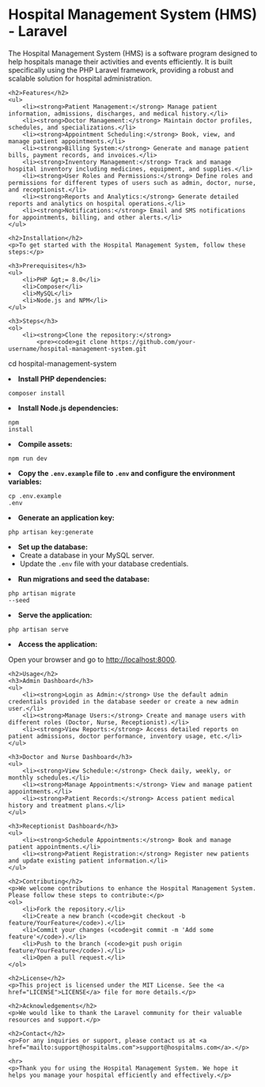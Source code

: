 
<head>
    <title>Hospital Management System (HMS) - Laravel</title>
</head>
<body>
    <h1>Hospital Management System (HMS) - Laravel</h1>
    <p>
        The Hospital Management System (HMS) is a software program designed to help hospitals manage their activities and events efficiently. 
        It is built specifically using the PHP Laravel framework, providing a robust and scalable solution for hospital administration.
    </p>

    <h2>Features</h2>
    <ul>
        <li><strong>Patient Management:</strong> Manage patient information, admissions, discharges, and medical history.</li>
        <li><strong>Doctor Management:</strong> Maintain doctor profiles, schedules, and specializations.</li>
        <li><strong>Appointment Scheduling:</strong> Book, view, and manage patient appointments.</li>
        <li><strong>Billing System:</strong> Generate and manage patient bills, payment records, and invoices.</li>
        <li><strong>Inventory Management:</strong> Track and manage hospital inventory including medicines, equipment, and supplies.</li>
        <li><strong>User Roles and Permissions:</strong> Define roles and permissions for different types of users such as admin, doctor, nurse, and receptionist.</li>
        <li><strong>Reports and Analytics:</strong> Generate detailed reports and analytics on hospital operations.</li>
        <li><strong>Notifications:</strong> Email and SMS notifications for appointments, billing, and other alerts.</li>
    </ul>

    <h2>Installation</h2>
    <p>To get started with the Hospital Management System, follow these steps:</p>

    <h3>Prerequisites</h3>
    <ul>
        <li>PHP &gt;= 8.0</li>
        <li>Composer</li>
        <li>MySQL</li>
        <li>Node.js and NPM</li>
    </ul>

    <h3>Steps</h3>
    <ol>
        <li><strong>Clone the repository:</strong>
            <pre><code>git clone https://github.com/your-username/hospital-management-system.git
cd hospital-management-system</code></pre>
        </li>
        <li><strong>Install PHP dependencies:</strong>
            <pre><code>composer install</code></pre>
        </li>
        <li><strong>Install Node.js dependencies:</strong>
            <pre><code>npm install</code></pre>
        </li>
        <li><strong>Compile assets:</strong>
            <pre><code>npm run dev</code></pre>
        </li>
        <li><strong>Copy the <code>.env.example</code> file to <code>.env</code> and configure the environment variables:</strong>
            <pre><code>cp .env.example .env</code></pre>
        </li>
        <li><strong>Generate an application key:</strong>
            <pre><code>php artisan key:generate</code></pre>
        </li>
        <li><strong>Set up the database:</strong>
            <ul>
                <li>Create a database in your MySQL server.</li>
                <li>Update the <code>.env</code> file with your database credentials.</li>
            </ul>
        </li>
        <li><strong>Run migrations and seed the database:</strong>
            <pre><code>php artisan migrate --seed</code></pre>
        </li>
        <li><strong>Serve the application:</strong>
            <pre><code>php artisan serve</code></pre>
        </li>
        <li><strong>Access the application:</strong>
            <p>Open your browser and go to <a href="http://localhost:8000">http://localhost:8000</a>.</p>
        </li>
    </ol>

    <h2>Usage</h2>
    <h3>Admin Dashboard</h3>
    <ul>
        <li><strong>Login as Admin:</strong> Use the default admin credentials provided in the database seeder or create a new admin user.</li>
        <li><strong>Manage Users:</strong> Create and manage users with different roles (Doctor, Nurse, Receptionist).</li>
        <li><strong>View Reports:</strong> Access detailed reports on patient admissions, doctor performance, inventory usage, etc.</li>
    </ul>

    <h3>Doctor and Nurse Dashboard</h3>
    <ul>
        <li><strong>View Schedule:</strong> Check daily, weekly, or monthly schedules.</li>
        <li><strong>Manage Appointments:</strong> View and manage patient appointments.</li>
        <li><strong>Patient Records:</strong> Access patient medical history and treatment plans.</li>
    </ul>

    <h3>Receptionist Dashboard</h3>
    <ul>
        <li><strong>Schedule Appointments:</strong> Book and manage patient appointments.</li>
        <li><strong>Patient Registration:</strong> Register new patients and update existing patient information.</li>
    </ul>

    <h2>Contributing</h2>
    <p>We welcome contributions to enhance the Hospital Management System. Please follow these steps to contribute:</p>
    <ol>
        <li>Fork the repository.</li>
        <li>Create a new branch (<code>git checkout -b feature/YourFeature</code>).</li>
        <li>Commit your changes (<code>git commit -m 'Add some feature'</code>).</li>
        <li>Push to the branch (<code>git push origin feature/YourFeature</code>).</li>
        <li>Open a pull request.</li>
    </ol>

    <h2>License</h2>
    <p>This project is licensed under the MIT License. See the <a href="LICENSE">LICENSE</a> file for more details.</p>

    <h2>Acknowledgements</h2>
    <p>We would like to thank the Laravel community for their valuable resources and support.</p>

    <h2>Contact</h2>
    <p>For any inquiries or support, please contact us at <a href="mailto:support@hospitalms.com">support@hospitalms.com</a>.</p>

    <hr>
    <p>Thank you for using the Hospital Management System. We hope it helps you manage your hospital efficiently and effectively.</p>
